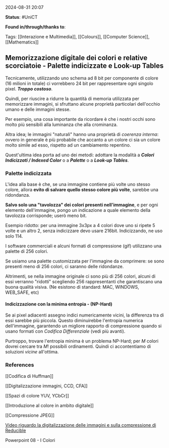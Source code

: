 2024-08-31 20:07

<b>Status</b>: #UniCT 

<b>Found in/through/thanks to</b>: 

Tags: [[Interazione e Multimedia]], [[Colours]], [[Computer Science]], [[Mathematics]]

## Memorizzazione digitale dei colori e relative scorciatoie - Palette indicizzate e Look-up Tables

Tecnicamente, utilizzando uno schema ad 8 bit per componente di colore (16 milioni in totale) ci vorrebbero 24 bit per rappresentare ogni singolo pixel. ***Troppo costoso***.

Quindi, per riuscire a ridurre la quantità di memoria utilizzata per memorizzare immagini, si sfruttano alcune proprietà particolari dell'occhio umano e delle immagini stesse.

Per esempio, una cosa importante da ricordare è che i nostri occhi sono molto più sensibili alla luminanza che alla crominanza. 

Altra idea; le immagini "naturali" hanno una proprietà di *coerenza interna*: ovvero in generale è più probabile che accanto a un colore ci sia un colore molto simile ad esso, rispetto ad un cambiamento repentino. 

Quest'ultima idea porta ad uno dei metodi: adottare la modalità a ***Colori Indicizzati / Indexed Color*** o a ***Palette*** o a ***Look-up Tables***. 

### Palette indicizzata

L'idea alla base è che, se una immagine contiene più volte uno stesso colore, allora **evito di salvare quello stesso colore più volte**, sarebbe una ridondanza. 

**Salvo solo una "tavolozza" dei colori presenti nell'immagine**, e per ogni elemento dell'immagine, pongo un indicazione a quale elemento della tavolozza corrisponde; userò meno bit. 

Esempio ridotto: per una immagine 3x3px a 4 colori dove uno si ripete 5 volte e un altro 2, senza indicizzare devo usare 216bit. Indicizzando, ne uso solo 114. 

I software commerciali e alcuni formati di compressione (gif) utilizzano una palette di 256 colori. 

Se usiamo una palette customizzata per l'immagine da comprimere: se sono presenti meno di 256 colori, ci saranno delle ridondanze. 

Altrimenti, se nella immagine originale ci sono più di 256 colori, alcuni di essi verranno "ridotti" scegliendo 256 rappresentanti che garantiscano una buona qualità visiva. (Ne esistono di standard: MAC, WINDOWS, WEB_SAFE, etc)

#### Indicizzazione con la minima entropia - (NP-Hard)

Se ai pixel adiacenti assegno indici numericamente vicini, la differenza tra di essi sarebbe più piccola. Questo diminuirebbe l'entropia numerica dell'immagine, garantendo un migliore rapporto di compressione quando si usano formati con *Codifica Differenziale* (vedi più avanti). 

Purtroppo, trovare l'entropia minima è un problema NP-Hard; per $M$ colori dovrei cercare tra $M!$ possibili ordinamenti. Quindi ci accontentiamo di soluzioni *vicine* all'ottima.

### References

[[Codifica di Huffman]]

[[Digitalizzazione immagini, CCD, CFA]]

[[Spazi di colore YUV, YCbCr]]

[[Introduzione al colore in ambito digitale]]

[[Compressione JPEG]]

[Video riguardo la digitalizzazione delle immagini e sulla compressione di Reducible](https://www.youtube.com/watch?v=0me3guauqOU)



Powerpoint 08 - I Colori 

